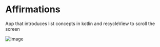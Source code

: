 # Affirmations
App that introduces list concepts in kotlin and recycleView to scroll the screen

![image](https://drive.google.com/uc?export=view&id=1jUOJrINsaNz0o1iYsN4i6E06pxL4Z09P/view?usp=sharing)
